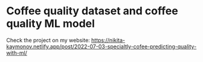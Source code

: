 # Coffee quality dataset and coffee quality ML model  
Check the project on my website: https://nikita-kaymonov.netlify.app/post/2022-07-03-specialtly-cofee-predicting-quality-with-ml/


